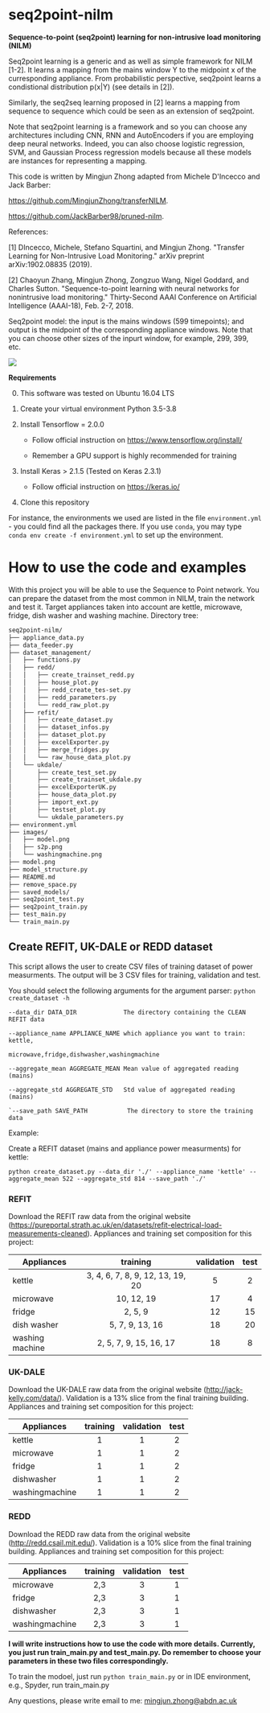 # seq2point-nilm
**Sequence-to-point (seq2point) learning for non-intrusive load monitoring (NILM)**

Seq2point learning is a generic and as well as simple framework for NILM [1-2]. It learns a mapping from the mains window Y to the midpoint x of the curresponding appliance. From probabilistic perspective, seq2point learns a condistional distribution p(x|Y) (see details in [2]).

Similarly, the seq2seq learning proposed in [2] learns a mapping from sequence to sequence which could be seen as an extension of seq2point.

Note that seq2point learning is a framework and so you can choose any architectures including CNN, RNN and AutoEncoders if you are employing deep neural networks. Indeed, you can also choose logistic regression, SVM, and Gaussian Process regression models because all these models are instances for representing a mapping.

This code is written by Mingjun Zhong adapted from Michele D'Incecco and Jack Barber:

https://github.com/MingjunZhong/transferNILM.

https://github.com/JackBarber98/pruned-nilm.
 

References:

[1] DIncecco, Michele, Stefano Squartini, and Mingjun Zhong. "Transfer Learning for Non-Intrusive Load Monitoring." arXiv preprint arXiv:1902.08835 (2019).

[2] Chaoyun Zhang, Mingjun Zhong, Zongzuo Wang, Nigel Goddard, and Charles Sutton. "Sequence-to-point learning with neural networks for nonintrusive load monitoring."
Thirty-Second AAAI Conference on Artificial Intelligence (AAAI-18), Feb. 2-7, 2018.

Seq2point model: the input is the mains windows (599 timepoints); and output is the midpoint of the corresponding appliance windows. Note that you can choose other sizes of the inpurt window, for example, 299, 399, etc.

![](images/s2p.png)


**Requirements**

0. This software was tested on Ubuntu 16.04 LTS

1. Create your virtual environment Python 3.5-3.8

2. Install Tensorflow = 2.0.0

    * Follow official instruction on https://www.tensorflow.org/install/
    
    * Remember a GPU support is highly recommended for training
    
3. Install Keras > 2.1.5 (Tested on Keras 2.3.1)

    * Follow official instruction on https://keras.io/
    
4. Clone this repository
    

For instance, the environments we used are listed in the file `environment.yml` - 
you could find all the packages there. If you use `conda`, 
you may type `conda env create -f environment.yml` to set up the environment.
    

# How to use the code and examples
With this project you will be able to use the Sequence to Point network. You can prepare the dataset from the
most common in NILM, train the network and test it. Target appliances taken into account are kettle, microwave, fridge, dish washer and
washing machine.
Directory tree:

``` bash
seq2point-nilm/
├── appliance_data.py
├── data_feeder.py
├── dataset_management/
│   ├── functions.py
│   ├── redd/
│   │   ├── create_trainset_redd.py
│   │   ├── house_plot.py
│   │   ├── redd_create_tes-set.py
│   │   ├── redd_parameters.py
│   │   └── redd_raw_plot.py
│   ├── refit/
│   │   ├── create_dataset.py
│   │   ├── dataset_infos.py
│   │   ├── dataset_plot.py
│   │   ├── excelExporter.py
│   │   ├── merge_fridges.py
│   │   └── raw_house_data_plot.py
│   └── ukdale/
│       ├── create_test_set.py
│       ├── create_trainset_ukdale.py
│       ├── excelExporterUK.py
│       ├── house_data_plot.py
│       ├── import_ext.py
│       ├── testset_plot.py
│       └── ukdale_parameters.py
├── environment.yml
├── images/
│   ├── model.png
│   ├── s2p.png
│   └── washingmachine.png
├── model.png
├── model_structure.py
├── README.md
├── remove_space.py
├── saved_models/
├── seq2point_test.py
├── seq2point_train.py
├── test_main.py
└── train_main.py
```

## **Create REFIT, UK-DALE or REDD dataset**

This script allows the user to create CSV files of training dataset of power measurments.
The output will be 3 CSV files for training, validation and test. 

You should select the following arguments for the argument parser:
`python create_dataset -h`

```
--data_dir DATA_DIR             The directory containing the CLEAN REFIT data

--appliance_name APPLIANCE_NAME which appliance you want to train: kettle,
                                microwave,fridge,dishwasher,washingmachine

--aggregate_mean AGGREGATE_MEAN Mean value of aggregated reading (mains)

--aggregate_std AGGREGATE_STD   Std value of aggregated reading (mains)

`--save_path SAVE_PATH           The directory to store the training data
```


Example:

Create a REFIT dataset (mains and appliance power measurments) for kettle:

`python create_dataset.py --data_dir './' --appliance_name 'kettle' --aggregate_mean 522 --aggregate_std 814 --save_path './'`
    
### **REFIT**

Download the REFIT raw data from the original website (https://pureportal.strath.ac.uk/en/datasets/refit-electrical-load-measurements-cleaned). 
Appliances and training set composition for this project:

| Appliances      |      training                    |  validation | test   |
|-----------------|:--------------------------------:|:-----------:|:------:|
| kettle          | 3, 4, 6, 7, 8, 9, 12, 13, 19, 20 |     5       |   2    |
| microwave       | 10, 12, 19                       |    17       |   4    |
| fridge          | 2, 5, 9                          |     12      |   15   |
| dish washer     | 5, 7, 9, 13, 16                  |     18      |   20   |
| washing machine | 2, 5, 7, 9, 15, 16, 17           |      18     |   8    |


### **UK-DALE**

Download the UK-DALE raw data from the original website (http://jack-kelly.com/data/). 
Validation is a 13% slice from the final training building. 
Appliances and training set composition for this project:

| Appliances      |      training   |  validation | test   |
|-----------------|:---------------:|:-----------:|:------:|
| kettle          | 1               |     1       |   2    |
| microwave       | 1               |     1       |   2    |
| fridge          | 1               |     1       |   2    |
| dishwasher      | 1               |     1       |   2    |
| washingmachine  | 1               |     1       |   2    |


### **REDD**

Download the REDD raw data from the original website (http://redd.csail.mit.edu/).
Validation is a 10% slice from the final training building. 
Appliances and training set composition for this project:

| Appliances      |      training   |  validation | test   |
|-----------------|:---------------:|:-----------:|:------:|
| microwave       | 2,3             |     3       |   1    |
| fridge          | 2,3             |     3       |   1    |
| dishwasher      | 2,3             |     3       |   1    |
| washingmachine  | 2,3             |     3       |   1    |


**I will write instructions how to use the code with more details. Currently, you just run train_main.py and test_main.py. Do remember to choose your parameters in these two files correspondingly.**

To train the modoel, just run `python train_main.py` or in IDE environment, e.g., Spyder, run train_main.py

Any questions, please write email to me: mingjun.zhong@abdn.ac.uk
